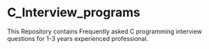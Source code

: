 # C_Interview_programs
This Repository contains Frequently asked C programming interview questions for 1-3 years experienced professional.
